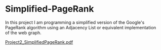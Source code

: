 # Simplified-PageRank
In this project I am programming a simplified version of the Google's PageRank algorithm using an Adjacency List or equivalent implementation of the web graph.

[Project2_SimplifiedPageRank.pdf](https://github.com/roshan-orlando/Simplified-PageRank/files/11277328/Project2_SimplifiedPageRank.pdf)
